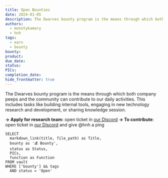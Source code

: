```yaml
---
title: Open Bounties
date: 2024-01-05
description: The Dwarves bounty program is the means through which both company peeps and the community can contribute to our daily activities. This includes tasks like building internal tools, engaging in new technology research and development, or sharing knowledge session
authors:
  - monotykamary
  - hnh
tags:
  - earn
  - bounty
bounty: 
product: 
due_date: 
status: 
PICs: 
completion_date: 
hide_frontmatter: true
---
```


The Dwarves bounty program is the means through which both company peeps and the community can contribute to our daily activities. This includes tasks like building internal tools, engaging in new technology research and development, or sharing knowledge session.

**→ Apply for research team:** open ticket in [our Discord](https://discord.com/invite/dwarvesv)
**→ To contribute**: open ticket in [our Discord](https://discord.com/invite/dwarvesv) and give @hnh a ping

```dsql-table
SELECT
  markdown_link(title, file_path) as Title,
  bounty as '💰 Bounty',
  status as Status,
  PICs,
  function as Function
FROM vault
WHERE ['bounty'] && tags
  AND status = 'Open'
```

